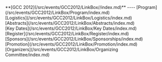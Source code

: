 <div class='linkbox'>
**[GCC 2012](/src/events/GCC2012/LinkBox//index.md)**
----
[Program](/src/events/GCC2012/LinkBox/Program/index.md)<br />
[Logistics](/src/events/GCC2012/LinkBox/Logistics/index.md)<br />
[Abstracts](/src/events/GCC2012/LinkBox/Abstracts/index.md)<br />
[Key Dates](/src/events/GCC2012/LinkBox/Key Dates/index.md)<br />
[Register](/src/events/GCC2012/LinkBox/Register/index.md)<br />
[Sponsors](/src/events/GCC2012/LinkBox/Sponsorships/index.md)<br />
[Promotion](/src/events/GCC2012/LinkBox/Promotion/index.md)<br />
[Organizers](/src/events/GCC2012/LinkBox/Organizing Committee/index.md)<br />
</div>
